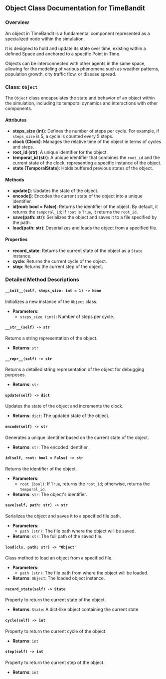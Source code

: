 ## Object Class Documentation for TimeBandit

### Overview
An object in TimeBandit is a fundamental component represented as a specialized node within the simulation. 

It is designed to hold and update its state over time, existing within a defined Space and anchored to a specific Point in Time. 

Objects can be interconnected with other agents in the same space, allowing for the modeling of various phenomena such as weather patterns, population growth, city traffic flow, or disease spread.

### Class: `Object`
The `Object` class encapsulates the state and behavior of an object within the simulation, including its temporal dynamics and interactions with other components.

#### Attributes
- **steps_size (int)**: Defines the number of steps per cycle. For example, if `steps_size` is 5, a cycle is counted every 5 steps.
- **clock (Clock)**: Manages the relative time of the object in terms of cycles and steps.
- **root_id (str)**: A unique identifier for the object.
- **temporal_id (str)**: A unique identifier that combines the `root_id` and the current state of the clock, representing a specific instance of the object.
- **state (TemporalState)**: Holds buffered previous states of the object.

#### Methods
- **update()**: Updates the state of the object.
- **encode()**: Encodes the current state of the object into a unique identifier.
- **id(root: bool = False)**: Returns the identifier of the object. By default, it returns the `temporal_id`; if `root` is `True`, it returns the `root_id`.
- **save(path: str)**: Serializes the object and saves it to a file specified by the path.
- **load(path: str)**: Deserializes and loads the object from a specified file.

#### Properties
- **record_state**: Returns the current state of the object as a `State` instance.
- **cycle**: Returns the current cycle of the object.
- **step**: Returns the current step of the object.

### Detailed Method Descriptions

#### `__init__(self, steps_size: int = 1) -> None`
Initializes a new instance of the `Object` class.
- **Parameters**:
  - `steps_size (int)`: Number of steps per cycle.

#### `__str__(self) -> str`
Returns a string representation of the object.
- **Returns**: `str`

#### `__repr__(self) -> str`
Returns a detailed string representation of the object for debugging purposes.
- **Returns**: `str`

#### `update(self) -> dict`
Updates the state of the object and increments the clock.
- **Returns**: `dict`: The updated state of the object.

#### `encode(self) -> str`
Generates a unique identifier based on the current state of the object.
- **Returns**: `str`: The encoded identifier.

#### `id(self, root: bool = False) -> str`
Returns the identifier of the object.
- **Parameters**:
  - `root (bool)`: If `True`, returns the `root_id`; otherwise, returns the `temporal_id`.
- **Returns**: `str`: The object's identifier.

#### `save(self, path: str) -> str`
Serializes the object and saves it to a specified file path.
- **Parameters**:
  - `path (str)`: The file path where the object will be saved.
- **Returns**: `str`: The full path of the saved file.

#### `load(cls, path: str) -> "Object"`
Class method to load an object from a specified file.
- **Parameters**:
  - `path (str)`: The file path from where the object will be loaded.
- **Returns**: `Object`: The loaded object instance.

#### `record_state(self) -> State`
Property to return the current state of the object.
- **Returns**: `State`: A dict-like object containing the current state.

#### `cycle(self) -> int`
Property to return the current cycle of the object.
- **Returns**: `int`

#### `step(self) -> int`
Property to return the current step of the object.
- **Returns**: `int`
